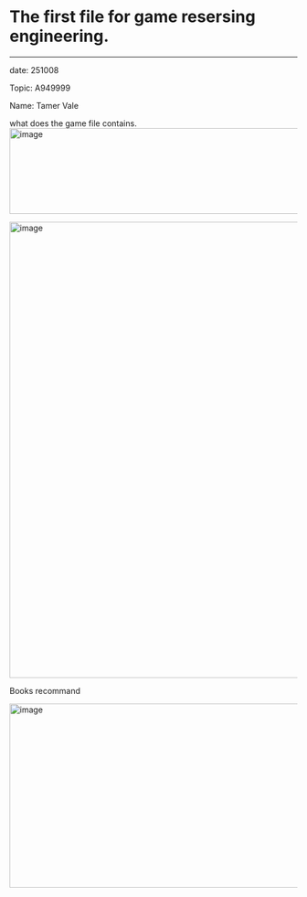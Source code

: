 # The first file for game resersing engineering.
---

date: 251008

Topic: A949999

Name: Tamer Vale

what does the game file contains.
<img width="540" height="150" alt="image" src="https://github.com/user-attachments/assets/725b44f1-9605-4170-91e9-bd456cbdf3fe" />

<img width="637" height="798" alt="image" src="https://github.com/user-attachments/assets/f979627d-5873-44d6-907a-d7ad5c074466" />

Books recommand

<img width="647" height="322" alt="image" src="https://github.com/user-attachments/assets/c8b42aab-ddd4-479b-83e1-0e3c7625e683" />
